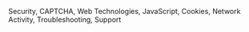 Security, CAPTCHA, Web Technologies, JavaScript, Cookies, Network Activity, Troubleshooting, Support
